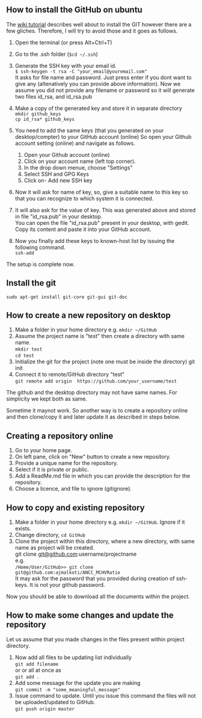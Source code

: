 ## How to install the GitHub on ubuntu
The [wiki tutorial](https://wiki.paparazziuav.org/wiki/Github_manual_for_Ubuntu) describes well about 
to install the GIT however there are a few gliches. 
Therefore, I will try to avoid those and it goes as follows. 

1. Open the terminal (or press Alt+Ctrl+T)  
2. Go to the .ssh folder (```$cd ~/.ssh```)   
3. Generate the SSH key with your email id.  
    ```$ ssh-keygen -t rsa -C "your_email@youremail.com"```      
   It asks for file name and password.
   Just press enter if you dont want to give any (altenatively you can provide above information).
   Now we assume you did not provide any filename or password so it will generate two files
   id_rsa, and id_rsa.pub
   
4. Make a copy of the generated key and store it in separate directory  
   ```mkdir github_keys```  
   ```cp id_rsa* github_keys```  
5. You need to add the same keys (that you generated on your desktop/compter) to your GitHub account (online) 
   So open your Github account setting (online) and navigate as follows.  
   1. Open your Github account (online)
   2. Click on your account name (left top corner). 
   3. In the drop down menue, choose "Settings" 
   4. Select SSH and GPG Keys 
   5. Click on- Add new SSH key     
6. Now it will ask for name of key, so, give a suitable name to this key so that you can recognize to which system it is connected.  
7. It will also ask for the value of key. This was generated above and stored in file "id_rsa.pub" in your desktop.  
   You can open the file "id_rsa.pub" present in your desktop, with gedit.
   Copy its content and paste it into your GitHub account.   
6. Now you finally add these keys to known-host list by issuing the following command.  
   ```ssh-add```

The setup is complete now.


## Install the git  
  ```sudo apt-get install git-core git-gui git-doc```

## How to create a new repository  on desktop
1. Make a folder in your home directory e.g. 
   ```mkdir ~/GitHub```  
2. Assume the project name is "test"  then create a directory with same name.   
   ```mkdir test```  
   ```cd test```  
3. Initialize the git for the project (note one must be inside the directory)
   git init  
4. Connect it to remote/GitHub directory "test"  
   ```git remote add origin  https://github.com/your_username/test```   
   
The github and the desktop directory may not have same names. For simplicity we kept both as same.  

Sometime it maynot work. So another way is to create a repository online and then clone/copy it and later update it as described in steps below.

## Creating a repository online 
1. Go to your home page. 
2. On left pane, click on "New" button to create a new repository. 
3. Provide a unique name for the repository.
4. Select if it is private or public.
5. Add a ReadMe.md file in which you can provide the description for the repository.
6. Choose a licence, and file to ignore (gitignore).




## How to copy and existing repository
1. Make a folder in your home directory e.g. ```mkdir ~/GitHub```. Ignore if it exists.
2. Change directory, ```cd GitHub```  
3. Clone the project within this directory, where a new directory, with same name as project will be created.  
   git clone git@github.com:username/projectname   
   e.g.   
   ```/Home/User/GitHub>> git clone git@github.com:ajmalkoti/ANCC_MCHVRatio```  
  It may ask for the password that you provided during creation of ssh-keys. It is not your github password.   
  
Now you should be able to download all the documents within the project.

## How to make some changes and update the repository
Let us assume that you made changes in the files present within project directory. 
1. Now add all files to be updating list individually  
   ```git add filename```    
   or or all at once as   
   ```git add .```  
2. Add some message for the update you are making   
   ```git commit -m "some_meaningful_message"```   
3. Issue command to update. Until you issue this command the files will not be uploaded/updated to GitHub.  
   ```git push origin master```  
